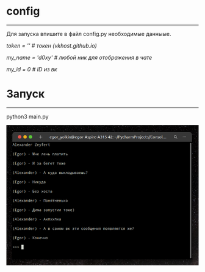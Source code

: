 #  config
****
Для запуска впишите в файл config.py необходимые данныые.

*token = ''  # токен (vkhost.github.io)*

*my_name = 'd0xy'  # любой ник для отображения в чате*

*my_id = 0  # ID из вк*

# Запуск
****
python3 main.py

![img_1.png](img_1.png)